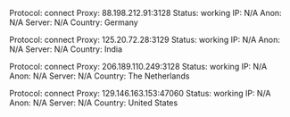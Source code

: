 Protocol: connect
Proxy: 88.198.212.91:3128
Status: working
IP: N/A
Anon: N/A
Server: N/A
Country: Germany

Protocol: connect
Proxy: 125.20.72.28:3129
Status: working
IP: N/A
Anon: N/A
Server: N/A
Country: India

Protocol: connect
Proxy: 206.189.110.249:3128
Status: working
IP: N/A
Anon: N/A
Server: N/A
Country: The Netherlands

Protocol: connect
Proxy: 129.146.163.153:47060
Status: working
IP: N/A
Anon: N/A
Server: N/A
Country: United States

